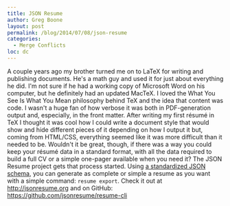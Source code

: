 ```yaml
---
title: JSON Resume
author: Greg Boone
layout: post
permalink: /blog/2014/07/08/json-resume
categories:
  - Merge Conflicts
loc: dc
---
```

A couple years ago my brother turned me on to LaTeX for writing and publishing
documents. He's a math guy and used it for just about everything he did. I'm not
sure if he had a working copy of Microsoft Word on his computer, but he
definitely had an updated MacTeX. I loved the What You See Is What You Mean
philosophy behind TeX and the idea that content was code. I wasn't a huge fan of
how verbose it was both in PDF-generation output and, especially, in the front
matter. After writing my first résumé in TeX I thought it was cool how I could
write a document style that would show and hide different pieces of it depending
on how I output it but, coming from HTML/CSS, everything seemed like it was more
difficult than it needed to be. Wouldn't it be great, though, if there was a way
you could keep your résumé data in a standard format, with all the data required
to build a full CV or a simple one-pager available when you need it? The JSON
Resume project gets that process started. Using [a standardized JSON schema][1],
you can generate as complete or simple a resume as you want with a simple
command: `resume export`. Check it out at http://jsonresume.org and on GitHub:
https://github.com/jsonresume/resume-cli

 [1]: http://jsonresume.org
